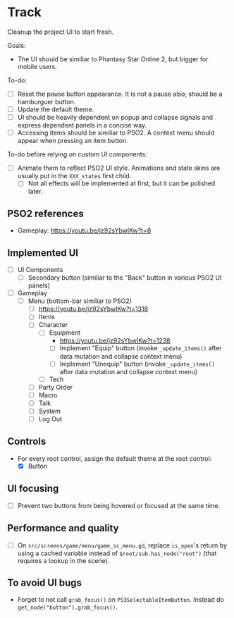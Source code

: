 # Track

Cleanup the project UI to start fresh.

Goals:

- The UI should be similiar to Phantasy Star Online 2, but bigger for mobile users.

To-do:

- [ ] Reset the pause button appearance. It is not a pause also; should be a hamburguer button.
- [ ] Update the default theme.
- [ ] UI should be heavily dependent on popup and collapse signals and express dependent panels in a concise way.
- [ ] Accessing items should be similiar to PSO2. A context menu should appear when pressing an item button.

To-do before relying on custom UI components:

- [ ] Animate them to reflect PSO2 UI style. Animations and state skins are usually put in the `XXX_states` first child.
  - [ ] Not all effects will be implemented at first, but it can be polished later.

## PSO2 references

- Gameplay: https://youtu.be/jz92sYbwIKw?t=8

## Implemented UI

- [ ] UI Components
  - [ ] Secondary button (similiar to the "Back" button in various PSO2 UI panels)
- [ ] Gameplay
  - [ ] Menu (bottom-bar similiar to PSO2)
    - [ ] https://youtu.be/jz92sYbwIKw?t=1318
    - [ ] Items
    - [ ] Character
      - [ ] Equipment
        - https://youtu.be/jz92sYbwIKw?t=1238
        - [ ] Implement "Equip" button (invoke `_update_items()` after data mutation and collapse context menu)
        - [ ] Implement "Unequip" button (invoke `_update_items()` after data mutation and collapse context menu)
      - [ ] Tech
    - [ ] Party Order
    - [ ] Macro
    - [ ] Talk
    - [ ] System
    - [ ] Log Out

## Controls

- For every root control, assign the default theme at the root control:
  - [x] Button

## UI focusing

- [ ] Prevent two buttons from being hovered or focused at the same time.

## Performance and quality

- [ ] On `src/screens/game/menu/game_sc_menu.gd`, replace `is_open`'s return by using a cached variable instead of `$root/sub.has_node("root")` (that requires a lookup in the scene).

## To avoid UI bugs

- Forget to not call `grab_focus()` on `PS3SelectableItemButton`. Instead do `get_node("button").grab_focus()`.